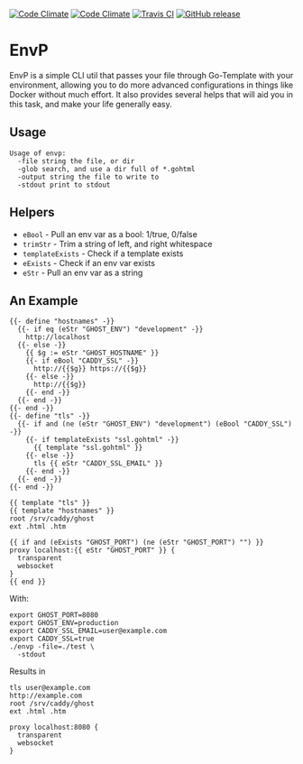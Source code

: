 [![Code Climate](https://img.shields.io/codeclimate/maintainability/envygeeks/jekyll-assets.svg?style=for-the-badge)](https://codeclimate.com/github/envygeeks/envp/maintainability)
[![Code Climate](https://img.shields.io/codeclimate/c/envygeeks/envp.svg?style=for-the-badge)](https://codeclimate.com/github/envygeeks/envp/coverage)
[![Travis CI](https://img.shields.io/travis/com/envygeeks/envp/master.svg?style=for-the-badge)](https://travis-ci.org/envygeeks/jekyll-assets)
[![GitHub release](https://img.shields.io/github/release/envygeeks/envp.svg?style=for-the-badge)](http://github.com/envygeeks/envp/releases/latest)

# EnvP

EnvP is a simple CLI util that passes your file through Go-Template with your environment, allowing you to do more advanced configurations in things like Docker without much effort.  It also provides several helps that will aid you in this task, and make your life generally easy.

## Usage

```
Usage of envp:
  -file string the file, or dir
  -glob search, and use a dir full of *.gohtml
  -output string the file to write to
  -stdout print to stdout
```

## Helpers

* `eBool` - Pull an env var as a bool: 1/true, 0/false
* `trimStr` - Trim a string of left, and right whitespace
* `templateExists` - Check if a template exists
* `eExists` - Check if an env var exists
* `eStr` - Pull an env var as a string

## An Example

```gohtml
{{- define "hostnames" -}}
  {{- if eq (eStr "GHOST_ENV") "development" -}}
    http://localhost
  {{- else -}}
    {{ $g := eStr "GHOST_HOSTNAME" }}
    {{- if eBool "CADDY_SSL" -}}
      http://{{$g}} https://{{$g}}
    {{- else -}}
      http://{{$g}}
    {{- end -}}
  {{- end -}}
{{- end -}}
{{- define "tls" -}}
  {{- if and (ne (eStr "GHOST_ENV") "development") (eBool "CADDY_SSL") -}}
    {{- if templateExists "ssl.gohtml" -}}
      {{ template "ssl.gohtml" }}
    {{- else -}}
      tls {{ eStr "CADDY_SSL_EMAIL" }}
    {{- end -}}
  {{- end -}}
{{- end -}}

{{ template "tls" }}
{{ template "hostnames" }}
root /srv/caddy/ghost
ext .html .htm

{{ if and (eExists "GHOST_PORT") (ne (eStr "GHOST_PORT") "") }}
proxy localhost:{{ eStr "GHOST_PORT" }} {
  transparent
  websocket
}
{{ end }}
```

With:

```
export GHOST_PORT=8080
export GHOST_ENV=production
export CADDY_SSL_EMAIL=user@example.com
export CADDY_SSL=true
./envp -file=./test \
  -stdout
```

Results in

```
tls user@example.com
http://example.com
root /srv/caddy/ghost
ext .html .htm

proxy localhost:8080 {
  transparent
  websocket
}
```

